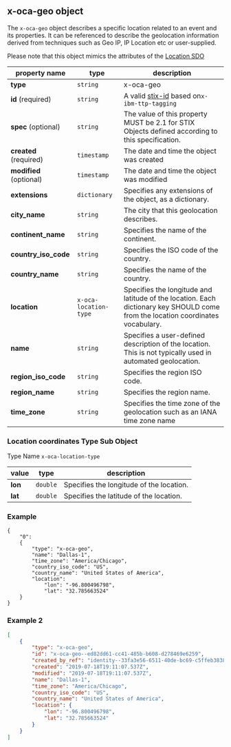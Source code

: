 ## x-oca-geo object
The `x-oca-geo` object describes a specific location related to an event and its properties. 
It can be referenced to describe the geolocation information derived from techniques such as Geo IP, IP Location etc or user-supplied.

Please note that this object mimics the attributes of the [Location SDO](https://docs.oasis-open.org/cti/stix/v2.1/os/stix-v2.1-os.html#_th8nitr8jb4k)

| **property name** | **type** | **description** |
|--|--|--|
| **type** | `string` | x-oca-geo |
| **id** (required) | `string` | A valid [stix-id](https://docs.oasis-open.org/cti/stix/v2.1/os/stix-v2.1-os.html#_64yvzeku5a5c) based on`x-ibm-ttp-tagging` |
| **spec** (optional) | `string` | The value of this property MUST be 2.1 for STIX Objects defined according to this specification. |
| **created** (required) | `timestamp` | The date and time the object was created |
| **modified** (optional) | `timestamp` | The date and time the object was modified |
| **extensions** | `dictionary` | Specifies any extensions of the object, as a dictionary. |
| **city_name** | `string` | The city that this geolocation describes. |
| **continent_name** |`string`| Specifies the name of the continent.  |
| **country_iso_code** |`string`| Specifies the ISO code of the country.  |
| **country_name** |`string`| Specifies the name of the country.|
| **location** |`x-oca-location-type`| Specifies the longitude and latitude of the location. Each dictionary key SHOULD come from the location coordinates vocabulary. |
| **name** |`string`| Specifies a user-defined description of the location. This is not typically used in automated geolocation. |
| **region_iso_code** |`string`| Specifies the region ISO code. |
| **region_name** |`string`| Specifies the region name. |
| **time_zone** |`string`| Specifies the time zone of the geolocation such as an IANA time zone name |

### Location coordinates Type Sub Object

Type Name `x-oca-location-type`

| value | type | description |
|--|--|--|
| **lon** | `double` | Specifies the longitude of the location. |
| **lat** | `double` | Specifies the latitude of the location. |

### Example

    {
	    "0":
	    {
	        "type": "x-oca-geo",
	        "name": "Dallas-1",
			"time_zone": "America/Chicago",
			"country_iso_code": "US",
			"country_name": "United States of America",
			"location":
				"lon": "-96.800496798",
				"lat": "32.785663524"
	    }
    }



### Example 2
```json
[
    {
        "type": "x-oca-geo",
        "id": "x-oca-geo--ed82dd61-cc41-485b-b608-d278469e6259",
        "created_by_ref": "identity--33fa3e56-6511-40de-bc69-c5ffeb3838f9",
        "created": "2019-07-18T19:11:07.537Z",
        "modified": "2019-07-18T19:11:07.537Z",
        "name": "Dallas-1",
        "time_zone": "America/Chicago",
        "country_iso_code": "US",
        "country_name": "United States of America",
        "location": {
            "lon": "-96.800496798",
            "lat": "32.785663524"
        }
    }
]
```
